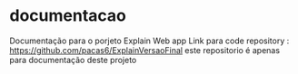 # documentacao
 Documentação para o porjeto Explain Web app
Link para code repository : https://github.com/pacas6/ExplainVersaoFinal
este repositorio é apenas para documentação deste projeto
